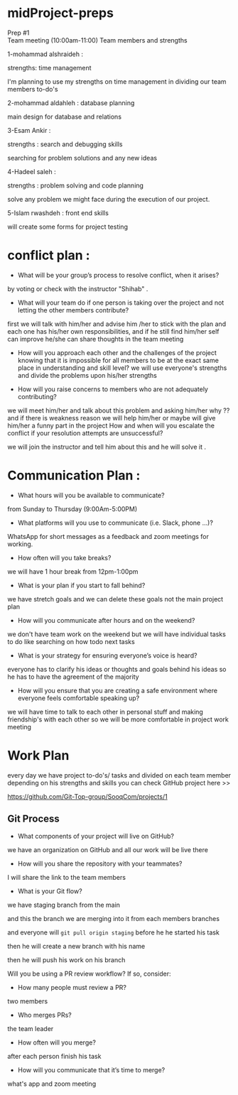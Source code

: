 # midProject-preps
Prep #1  
Team meeting  (10:00am-11:00) 
Team members and strengths 

1-mohammad alshraideh : 

strengths: time management 

I'm planning to use my strengths on time management in dividing our team members to-do's 

2-mohammad aldahleh : database planning 

main design for database and relations

3-Esam Ankir : 

strengths : search and debugging skills

 searching for problem solutions  and any new ideas

4-Hadeel saleh :  

strengths  : problem solving and code planning 

solve any problem we might face during the execution of our project.

5-Islam rwashdeh   :  front end skills 

will create some forms for project testing 

# conflict plan : 

- What will be your group’s process to resolve conflict, when it arises?

by voting or check with the instructor "Shihab" .

- What will your team do if one person is taking over the project and not letting the other members contribute?

first we will talk with him/her  and advise him /her to stick with the plan and each one has his/her own responsibilities, and if he still find him/her self can improve  he/she can share thoughts in the team meeting 

- How will you approach each other and the challenges of the project knowing that it is impossible for all members to be at the exact same place in understanding and skill level?
we will use everyone's strengths and divide the problems upon his/her strengths

- How will you raise concerns to members who are not adequately contributing?

we will meet him/her and talk about this problem and asking him/her why ?? and if there is weakness reason we will help him/her or maybe will give him/her a funny part in the project 
How and when will you escalate the conflict if your resolution attempts are unsuccessful?

we will join the instructor and tell him about this and he will solve it .

# Communication Plan : 

- What hours will you be available to communicate?

from Sunday to Thursday (9:00Am-5:00PM)

- What platforms will you use to communicate (i.e. Slack, phone …)?

WhatsApp for short messages as a feedback and zoom meetings for working. 

- How often will you take breaks?

we will have 1 hour break from 12pm-1:00pm 

- What is your plan if you start to fall behind?

we have stretch goals and we can delete these goals not the main project plan

- How will you communicate after hours and on the weekend?

we don't have team work on the weekend but we will have individual tasks to do like searching on how todo next tasks 

- What is your strategy for ensuring everyone’s voice is heard?

everyone has to clarify his ideas or thoughts  and goals behind his ideas so he has to have the agreement of the majority 

- How will you ensure that you are creating a safe environment where everyone feels comfortable speaking up?

we will have time to talk to each other in personal stuff and making friendship's with each other so we will be more comfortable in project work meeting 

# Work Plan  

every day we have project to-do's/ tasks and divided on each team member depending on his strengths and skills  you can check GitHub project  here >> 

https://github.com/Git-Top-group/SooqCom/projects/1

## Git Process

- What components of your project will live on GitHub?

we have an organization on GitHub and all our work will be live there 

- How will you share the repository with your teammates?

I will share the link to the team members

- What is your Git flow?

we have staging branch from the main  

and this the branch we are merging  into it  from each members branches

and everyone will `git pull origin staging` before he he started his task 

then he will create a new branch with his name  

then he will push his work on his branch 

Will you be using a PR review workflow? If so, consider:

- How many people must review a PR?

two members 

- Who merges PRs?

the team leader 

- How often will you merge?

after each person finish his task  


- How will you communicate that it’s time to merge?

what's app  and zoom meeting 


 
